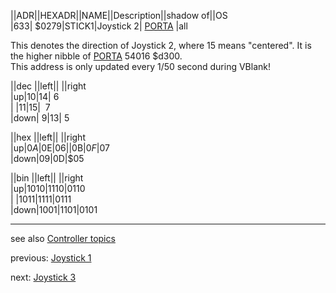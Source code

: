 ||ADR||HEXADR||NAME||Description||shadow of||OS  
|633| $0279|STICK1|Joystick 2| [PORTA](../PORTA/index.md) |all  
  
This denotes the direction of Joystick 2, where 15 means "centered". It is the higher nibble of [PORTA](../PORTA/index.md) 54016 $d300.  
This address is only updated every 1/50 second during VBlank!  
  
||dec ||left|| ||right  
|up|10|14|&nbsp;6  
| |11|15| &nbsp;7  
|down|&nbsp;9|13|&nbsp;5  
  
||hex ||left|| ||right  
|up|$0A|$0E|$06  
| |$0B|$0F|$07  
|down|$09|$0D|$05  
  
||bin ||left|| ||right  
|up|1010|1110|0110  
| |1011|1111|0111  
|down|1001|1101|0101  
  
---
see also [Controller topics](../Controller_topics/index.md)  
  
previous: [Joystick 1](../STICK0/index.md)  
  
next: [Joystick 3](../STICK2/index.md)  
